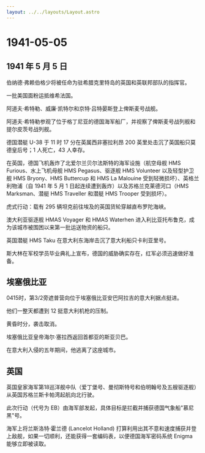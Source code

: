 ```yaml
---
layout: ../../layouts/Layout.astro
---
```


# 1941-05-05

## 1941 年 5 月 5 日

伯纳德·弗赖伯格少将被任命为驻希腊克里特岛的英国和英联邦部队的指挥官。

一批美国面粉运抵维希法国。

阿道夫·希特勒、威廉·凯特尔和京特·吕特晏斯登上俾斯麦号战舰。

阿道夫·希特勒参观了位于格丁尼亚的德国海军船厂，并视察了俾斯麦号战列舰和提尔皮茨号战列舰。

德国潜艇 U-38 于 11 时 17 分在英属西非塞拉利昂 200
英里处击沉了英国船只莫德皇后号；1 人死亡，43 人幸存。

在英国，德国飞机轰炸了北爱尔兰贝尔法斯特的海军设施（航空母舰 HMS
Furious、水上飞机母舰 HMS Pegasus、驱逐舰 HMS Volunteer 以及轻型护卫舰
HMS Bryony、HMS Buttercup 和 HMS La Malouine
受到轻微损坏）、英格兰利物浦（自 1941 年 5 月 1
日起连续遭到轰炸）以及苏格兰克莱德河口（HMS Marksman、潜艇 HMS Traveller
和潜艇 HMS Trooper 受到损坏）。

虎式行动：载有 295 辆坦克前往埃及的英国货轮穿越直布罗陀海峡。

澳大利亚驱逐舰 HMAS Voyager 和 HMAS Waterhen
进入利比亚托布鲁克，成为该城市被围困以来第一批运送物资的船只。

英国潜艇 HMS Taku 在意大利东海岸击沉了意大利船只卡利亚里号。

斯大林在军校学员毕业典礼上宣布，德国的威胁确实存在，红军必须迅速做好准备。

## 埃塞俄比亚

0415时，第3/2旁遮普营向位于埃塞俄比亚安巴阿拉吉的意大利据点挺进。

他们一整天都遭到 12 挺意大利机枪的压制。

黄昏时分，袭击取消。

埃塞俄比亚皇帝海尔·塞拉西返回首都亚的斯亚贝巴。

在意大利入侵的五年期间，他逃离了这座城市。

## 英国

英国皇家海军第18巡洋舰中队（爱丁堡号、曼彻斯特号和伯明翰号及五艘驱逐舰）从英国苏格兰斯卡帕湾起航向北行驶。

此次行动（代号为
EB）由海军部发起，具体目标是拦截并捕获德国气象船"慕尼黑"号。

海军上将兰斯洛特·霍兰德 (Lancelot Holland)
打算利用出其不意和速度捕获并登上敌舰，如果一切顺利，还能获得一套编码表，以便德国海军密码系统
Enigma 能够立即被读取。
